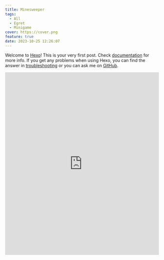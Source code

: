 ```yaml
---
title: Minesweeper
tags:
  - All
  - Egret
  - Minigame
cover: https://cover.png
feature: true
date: 2023-10-25 12:26:07
---
```

Welcome to [Hexo](https://hexo.io/)! This is your very first post. Check [documentation](https://hexo.io/docs/) for more info. If you get any problems when using Hexo, you can find the answer in [troubleshooting](https://hexo.io/docs/troubleshooting.html) or you can ask me on [GitHub](https://github.com/hexojs/hexo/issues).

<iframe
width=100%
height=600
src='https://kevinchen2046.github.io/assets/game/saolei/index.html'
frameborder=0
></iframe>